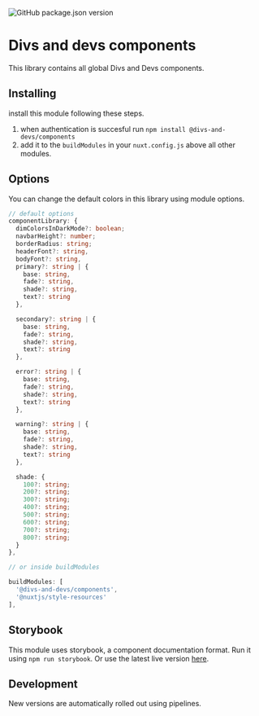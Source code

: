 ![GitHub package.json version](https://img.shields.io/github/package-json/v/divs-and-devs/components?color=%2318a5e2&label=%40divs-and-devs%2Fcomponents&style=flat-square)

# Divs and devs components

This library contains all global Divs and Devs components.

## Installing

install this module following these steps.
1. when authentication is succesful run `npm install @divs-and-devs/components`
2. add it to the `buildModules` in your `nuxt.config.js` above all other modules.

## Options

You can change the default colors in this library using module options.

```ts
// default options
componentLibrary: {
  dimColorsInDarkMode?: boolean;
  navbarHeight?: number;
  borderRadius: string;
  headerFont?: string,
  bodyFont?: string,
  primary?: string | {
    base: string,
    fade?: string,
    shade?: string,
    text?: string
  },

  secondary?: string | {
    base: string,
    fade?: string,
    shade?: string,
    text?: string
  },

  error?: string | {
    base: string,
    fade?: string,
    shade?: string,
    text?: string
  },

  warning?: string | {
    base: string,
    fade?: string,
    shade?: string,
    text?: string
  },

  shade: {
    100?: string;
    200?: string;
    300?: string;
    400?: string;
    500?: string;
    600?: string;
    700?: string;
    800?: string;
  }
},

// or inside buildModules

buildModules: [
  '@divs-and-devs/components',
  '@nuxtjs/style-resources'
],
```

## Storybook

This module uses storybook, a component documentation format. Run it using `npm run storybook`. Or use the latest live version [here](https://components.divsanddevs.nl).

## Development

New versions are automatically rolled out using pipelines.
